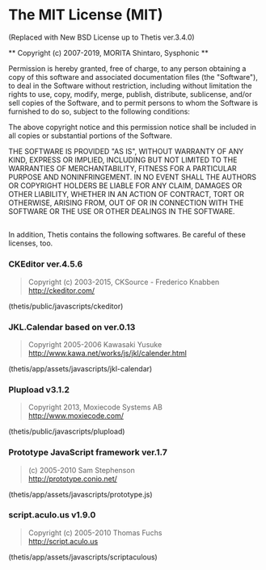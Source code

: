 # The MIT License (MIT)
(Replaced with New BSD License up to Thetis ver.3.4.0)

** Copyright (c) 2007-2019, MORITA Shintaro, Sysphonic **

Permission is hereby granted, free of charge, to any person obtaining a copy
of this software and associated documentation files (the "Software"), to deal
in the Software without restriction, including without limitation the rights
to use, copy, modify, merge, publish, distribute, sublicense, and/or sell
copies of the Software, and to permit persons to whom the Software is
furnished to do so, subject to the following conditions:

The above copyright notice and this permission notice shall be included in all
copies or substantial portions of the Software.

THE SOFTWARE IS PROVIDED "AS IS", WITHOUT WARRANTY OF ANY KIND, EXPRESS OR
IMPLIED, INCLUDING BUT NOT LIMITED TO THE WARRANTIES OF MERCHANTABILITY,
FITNESS FOR A PARTICULAR PURPOSE AND NONINFRINGEMENT. IN NO EVENT SHALL THE
AUTHORS OR COPYRIGHT HOLDERS BE LIABLE FOR ANY CLAIM, DAMAGES OR OTHER
LIABILITY, WHETHER IN AN ACTION OF CONTRACT, TORT OR OTHERWISE, ARISING FROM,
OUT OF OR IN CONNECTION WITH THE SOFTWARE OR THE USE OR OTHER DEALINGS IN THE
SOFTWARE.

##

In addition, Thetis contains the following softwares.
Be careful of these licenses, too.

### CKEditor ver.4.5.6
>  Copyright (c) 2003-2015, CKSource - Frederico Knabben  
>  http://ckeditor.com/

(thetis/public/javascripts/ckeditor)

### JKL.Calendar based on ver.0.13 
>  Copyright 2005-2006 Kawasaki Yusuke  
>  http://www.kawa.net/works/js/jkl/calender.html

(thetis/app/assets/javascripts/jkl-calendar)

### Plupload v3.1.2
>  Copyright 2013, Moxiecode Systems AB  
>  http://www.moxiecode.com/

(thetis/public/javascripts/plupload)

### Prototype JavaScript framework ver.1.7
>  (c) 2005-2010 Sam Stephenson  
>  http://prototype.conio.net/

(thetis/app/assets/javascripts/prototype.js)

### script.aculo.us v1.9.0
>  Copyright (c) 2005-2010 Thomas Fuchs  
>  http://script.aculo.us

(thetis/app/assets/javascripts/scriptaculous)
